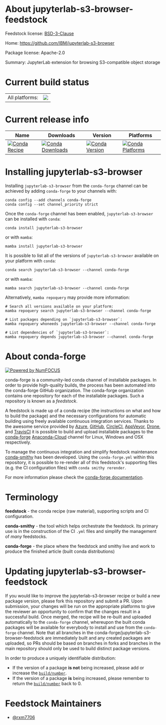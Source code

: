 About jupyterlab-s3-browser-feedstock
=====================================

Feedstock license: [BSD-3-Clause](https://github.com/conda-forge/jupyterlab-s3-browser-feedstock/blob/main/LICENSE.txt)

Home: https://github.com/IBM/jupyterlab-s3-browser

Package license: Apache-2.0

Summary: JupyterLab extension for browsing S3-compatible object storage

Current build status
====================


<table><tr><td>All platforms:</td>
    <td>
      <a href="https://dev.azure.com/conda-forge/feedstock-builds/_build/latest?definitionId=20321&branchName=main">
        <img src="https://dev.azure.com/conda-forge/feedstock-builds/_apis/build/status/jupyterlab-s3-browser-feedstock?branchName=main">
      </a>
    </td>
  </tr>
</table>

Current release info
====================

| Name | Downloads | Version | Platforms |
| --- | --- | --- | --- |
| [![Conda Recipe](https://img.shields.io/badge/recipe-jupyterlab--s3--browser-green.svg)](https://anaconda.org/conda-forge/jupyterlab-s3-browser) | [![Conda Downloads](https://img.shields.io/conda/dn/conda-forge/jupyterlab-s3-browser.svg)](https://anaconda.org/conda-forge/jupyterlab-s3-browser) | [![Conda Version](https://img.shields.io/conda/vn/conda-forge/jupyterlab-s3-browser.svg)](https://anaconda.org/conda-forge/jupyterlab-s3-browser) | [![Conda Platforms](https://img.shields.io/conda/pn/conda-forge/jupyterlab-s3-browser.svg)](https://anaconda.org/conda-forge/jupyterlab-s3-browser) |

Installing jupyterlab-s3-browser
================================

Installing `jupyterlab-s3-browser` from the `conda-forge` channel can be achieved by adding `conda-forge` to your channels with:

```
conda config --add channels conda-forge
conda config --set channel_priority strict
```

Once the `conda-forge` channel has been enabled, `jupyterlab-s3-browser` can be installed with `conda`:

```
conda install jupyterlab-s3-browser
```

or with `mamba`:

```
mamba install jupyterlab-s3-browser
```

It is possible to list all of the versions of `jupyterlab-s3-browser` available on your platform with `conda`:

```
conda search jupyterlab-s3-browser --channel conda-forge
```

or with `mamba`:

```
mamba search jupyterlab-s3-browser --channel conda-forge
```

Alternatively, `mamba repoquery` may provide more information:

```
# Search all versions available on your platform:
mamba repoquery search jupyterlab-s3-browser --channel conda-forge

# List packages depending on `jupyterlab-s3-browser`:
mamba repoquery whoneeds jupyterlab-s3-browser --channel conda-forge

# List dependencies of `jupyterlab-s3-browser`:
mamba repoquery depends jupyterlab-s3-browser --channel conda-forge
```


About conda-forge
=================

[![Powered by
NumFOCUS](https://img.shields.io/badge/powered%20by-NumFOCUS-orange.svg?style=flat&colorA=E1523D&colorB=007D8A)](https://numfocus.org)

conda-forge is a community-led conda channel of installable packages.
In order to provide high-quality builds, the process has been automated into the
conda-forge GitHub organization. The conda-forge organization contains one repository
for each of the installable packages. Such a repository is known as a *feedstock*.

A feedstock is made up of a conda recipe (the instructions on what and how to build
the package) and the necessary configurations for automatic building using freely
available continuous integration services. Thanks to the awesome service provided by
[Azure](https://azure.microsoft.com/en-us/services/devops/), [GitHub](https://github.com/),
[CircleCI](https://circleci.com/), [AppVeyor](https://www.appveyor.com/),
[Drone](https://cloud.drone.io/welcome), and [TravisCI](https://travis-ci.com/)
it is possible to build and upload installable packages to the
[conda-forge](https://anaconda.org/conda-forge) [Anaconda-Cloud](https://anaconda.org/)
channel for Linux, Windows and OSX respectively.

To manage the continuous integration and simplify feedstock maintenance
[conda-smithy](https://github.com/conda-forge/conda-smithy) has been developed.
Using the ``conda-forge.yml`` within this repository, it is possible to re-render all of
this feedstock's supporting files (e.g. the CI configuration files) with ``conda smithy rerender``.

For more information please check the [conda-forge documentation](https://conda-forge.org/docs/).

Terminology
===========

**feedstock** - the conda recipe (raw material), supporting scripts and CI configuration.

**conda-smithy** - the tool which helps orchestrate the feedstock.
                   Its primary use is in the construction of the CI ``.yml`` files
                   and simplify the management of *many* feedstocks.

**conda-forge** - the place where the feedstock and smithy live and work to
                  produce the finished article (built conda distributions)


Updating jupyterlab-s3-browser-feedstock
========================================

If you would like to improve the jupyterlab-s3-browser recipe or build a new
package version, please fork this repository and submit a PR. Upon submission,
your changes will be run on the appropriate platforms to give the reviewer an
opportunity to confirm that the changes result in a successful build. Once
merged, the recipe will be re-built and uploaded automatically to the
`conda-forge` channel, whereupon the built conda packages will be available for
everybody to install and use from the `conda-forge` channel.
Note that all branches in the conda-forge/jupyterlab-s3-browser-feedstock are
immediately built and any created packages are uploaded, so PRs should be based
on branches in forks and branches in the main repository should only be used to
build distinct package versions.

In order to produce a uniquely identifiable distribution:
 * If the version of a package **is not** being increased, please add or increase
   the [``build/number``](https://docs.conda.io/projects/conda-build/en/latest/resources/define-metadata.html#build-number-and-string).
 * If the version of a package **is** being increased, please remember to return
   the [``build/number``](https://docs.conda.io/projects/conda-build/en/latest/resources/define-metadata.html#build-number-and-string)
   back to 0.

Feedstock Maintainers
=====================

* [@rxm7706](https://github.com/rxm7706/)

